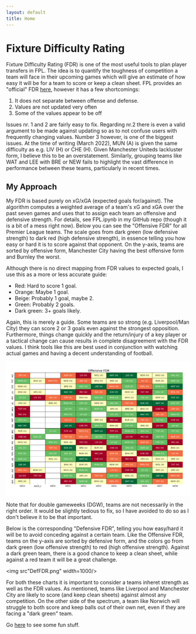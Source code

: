 ```yaml
---
layout: default
title: Home
---
```




# Fixture Difficulty Rating
Fixture Difficulty Rating (FDR) is one of the most useful tools to plan player transfers in FPL. The idea is to quantify the toughness of competition a team will face in their upcoming games which will give an estimate of how easy it will be for a team to score or keep a clean sheet. FPL provides an "official" FDR [here](https://fantasy.premierleague.com/fixtures/fdr), however it has a few shortcomings:
1. It does not separate between offense and defense.
2. Values are not updated very often
3. Some of the values appear to be off

Issues nr. 1 and 2 are fairly easy to fix. Regarding nr.2 there is even a valid argument to be made against updating so as to not confuse users with frequently changing values.
Number 3 however, is one of the biggest issues. At the time of writing (March 2022), MUN (A) is given the same difficulty as e.g. LIV (H) or CHE (H). Given Manchester Uniteds lackluster form, I believe this to be an overstatement. Similarly, grouping teams like WAT and LEE with BRE or NEW fails to highlight the vast difference in performance between these teams, particularly in recent times.

## My Approach
My FDR is based purely on xG/xGA (expected goals for/against). The algorithm computes a weighted average of a team's xG and xGA over the past seven games and uses that to assign each team an offensive and defensive strength. For details, see FPL.ipynb in my GitHub repo (though it is a bit of a mess right now). Below you can see the "Offensive FDR" for all Premier League teams. The scale goes from dark green (low defensive strength) to dark red (high defensive strength), in essence telling you how easy or hard it is to score against that opponent. On the y-axis, teams are sorted by offensive form, Manchester City having the best offensive form and Burnley the worst.

Although there is no direct mapping from FDR values to expected goals, I use this as a more or less accurate guide:
- Red: Hard to score 1 goal.
- Orange: Maybe 1 goal.
- Beige: Probably 1 goal, maybe 2.
- Green: Probably 2 goals.
- Dark green: 3+ goals likely.

Again, this is merely a guide. Some teams are so strong (e.g. Liverpool/Man City) they can score 2 or 3 goals even against the strongest opposition. Furthermore, things change quickly and the return/injury of a key player or a tactical change can cause results in complete disagreement with the FDR values. I think tools like this are best used in conjunction with watching actual games and having a decent understanding of football.
 


<img src="OffFDR.png" width=1000/>

Note that for double gameweeks (DGW), teams are not necessarily in the right order. It would be slightly tedious to fix, so I have avoided to do so as I don't believe it to be that important.

Below is the corresponding "Defensive FDR", telling you how easy/hard it will be to avoid conceding against a certain team. Like the Offensive FDR, teams on the y-axis are sorted by defensive form, and the colors go from dark green (low offensive strength) to red (high offensive strength). Against a dark green team, there is a good chance to keep a clean sheet, while against a red team it will be a great challenge.

<img src"DefFDR.png" width=1000/>

For both these charts it is important to consider a teams inheret strength as well as the FDR values. As mentioned, teams like Liverpool and Manchester City are likely to score (and keep clean sheets) against almost any competition. On the other side of the spectrum, a team like Norwich will struggle to both score and keep balls out of their own net, even if they are facing a "dark green" team.

Go [here](./GvxG.html) to see some fun stuff.

